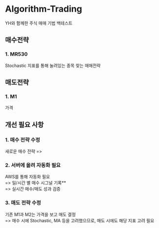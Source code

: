 # Algorithm-Trading
YH와 함께한 주식 매매 기법 백테스트

## 매수전략
### 1. MR530
Stochastic 지표를 통해 눌려있는 종목 찾는 매매전략

## 매도전략
### 1. M1
가격

## 개선 필요 사항
### 1. 매수 전략 수정
새로운 매수 전략
=>

### 2. 서버에 올려 자동화 필요
AWS를 통해 자동화 필요   
=> 일/시간 별 매수 시그널 기록**   
=> 실시간 매수/매도 성과 검증

### 3. 매도 전략 수정
기존 M1과 M2는 가격을 보고 매도 결정   
=> 매수 시에 Stochastic, MA 등을 고려했으므로, 매도 시에도 해당 지표 고려 필요
